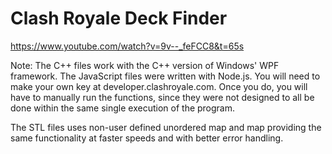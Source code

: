 # Clash Royale Deck Finder

https://www.youtube.com/watch?v=9v--_feFCC8&t=65s

Note:
The C++ files work with the C++ version of Windows' WPF framework. The JavaScript files were written with Node.js. You will need to make your own key at developer.clashroyale.com. Once you do, you will have to manually run the functions, since they were not designed to all be done within the same single execution of the program.

The STL files uses non-user defined unordered map and map providing the same functionality at faster speeds and with better error handling.

